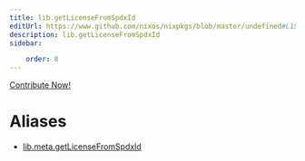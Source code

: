 ```yaml
---
title: lib.getLicenseFromSpdxId
editUrl: https://www.github.com/nixos/nixpkgs/blob/master/undefined#L158C8
description: lib.getLicenseFromSpdxId
sidebar:

    order: 8
---
```


<a href="https://www.github.com/nixos/nixpkgs/blob/master/undefined#L158C8">Contribute Now!</a>


# Aliases

- [lib.meta.getLicenseFromSpdxId](/nix-doc-comments/reference/lib/meta/lib-meta-getlicensefromspdxid)


